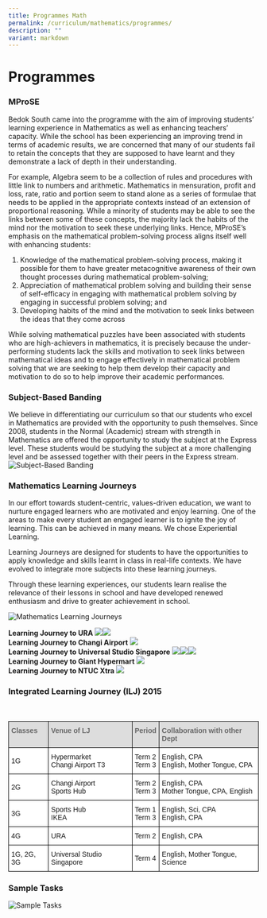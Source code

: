 ```yaml
---
title: Programmes Math
permalink: /curriculum/mathematics/programmes/
description: ""
variant: markdown
---
```

Programmes
==========

### MProSE

Bedok South came into the programme with the aim of improving students’ learning experience in Mathematics as well as enhancing teachers’ capacity. While the school has been experiencing an improving trend in terms of academic results, we are concerned that many of our students fail to retain the concepts that they are supposed to have learnt and they demonstrate a lack of depth in their understanding.

For example, Algebra seem to be a collection of rules and procedures with little link to numbers and arithmetic. Mathematics in mensuration, profit and loss, rate, ratio and portion seem to stand alone as a series of formulae that needs to be applied in the appropriate contexts instead of an extension of proportional reasoning. While a minority of students may be able to see the links between some of these concepts, the majority lack the habits of the mind nor the motivation to seek these underlying links. Hence, MProSE’s emphasis on the mathematical problem-solving process aligns itself well with enhancing students:&nbsp;

1.   Knowledge of the mathematical problem-solving process, making it possible for them to have greater metacognitive awareness of their own thought processes during mathematical problem-solving;
2.   Appreciation of mathematical problem solving and building their sense of self-efficacy in engaging with mathematical problem solving by engaging in successful problem solving; and
3.   Developing habits of the mind and the motivation to seek links between the ideas that they come across


While solving mathematical puzzles have been associated with students who are high-achievers in mathematics, it is precisely because the under-performing students lack the skills and motivation to seek links between mathematical ideas and to engage effectively in mathematical problem solving that we are seeking to help them develop their capacity and motivation to do so to help improve their academic performances.&nbsp;


### Subject-Based Banding

We believe in differentiating our curriculum so that our students who excel in Mathematics are provided with the opportunity to push themselves. Since 2008, students in the Normal (Academic) stream with strength in Mathematics are offered the opportunity to study the subject at the Express level. These students would be studying the subject at a more challenging level and be assessed together with their peers in the Express stream.
![Subject-Based Banding](/images/Curriculum/Mathematics/Subject-Based%20Banding.png)

### Mathematics Learning Journeys

In our effort towards student-centric, values-driven education, we want to nurture engaged learners who are motivated and enjoy learning. One of the areas to make every student an engaged learner is to ignite the joy of learning. This can be achieved in many means. We chose Experiential Learning.

Learning Journeys are designed for students to have the opportunities to apply knowledge and skills learnt in class in real-life contexts. We have evolved to integrate more subjects into these learning journeys.
  
Through these learning experiences, our students learn realise the relevance of their lessons in school and have developed renewed enthusiasm and drive to greater achievement in school.

![Mathematics Learning Journeys](/images/Curriculum/Mathematics/LJ%20Process%20Framework2.jpg)

**Learning Journey to URA**
![](/images/Curriculum/Mathematics/LJ_to_URA_1.jpeg)![](/images/Curriculum/Mathematics/LJ_to_URA_2.jpeg)
<br>**Learning Journey to Changi Airport**
![](/images/Curriculum/Mathematics/lj%20to%20changi%20airport.jpg)
<br>**Learning Journey to Universal Studio Singapore**
![](/images/Curriculum/Mathematics/students%20in%20action.jpg)![](/images/Curriculum/Mathematics/lj%20to%20uss.jpg)![](/images/Curriculum/Mathematics/symmetrical%20or%20not%20symmetrical.jpg)
<br>**Learning Journey to Giant Hypermart**
![](/images/Curriculum/Mathematics/lj%20to%20giant.jpg)
<br>**Learning Journey to NTUC Xtra**
![](/images/Curriculum/Mathematics/learning%20journey%20to%20ntuc%20xtra.png)

### Integrated Learning Journey (ILJ) 2015

<br>

<style type="text/css">
.tg  {border-collapse:collapse;border-spacing:0;}
.tg td{border-color:black;border-style:solid;border-width:1px;font-family:Arial, sans-serif;font-size:14px;
  overflow:hidden;padding:10px 5px;word-break:normal;}
.tg th{border-color:black;border-style:solid;border-width:1px;font-family:Arial, sans-serif;font-size:14px;
  font-weight:normal;overflow:hidden;padding:10px 5px;word-break:normal;}
.tg .tg-e14l{background-color:#DDD;color:#666;font-weight:bold;text-align:left;vertical-align:top}
.tg .tg-zr06{background-color:#FFF;text-align:left;vertical-align:middle}
.tg .tg-ktyi{background-color:#FFF;text-align:left;vertical-align:top}
</style>
<table class="tg">
<thead>
  <tr>
    <th class="tg-e14l">Classes</th>
    <th class="tg-e14l">Venue of LJ</th>
    <th class="tg-e14l">Period</th>
    <th class="tg-e14l">Collaboration with other Dept</th>
  </tr>
</thead>
<tbody>
  <tr>
    <td class="tg-zr06">1G</td>
    <td class="tg-ktyi"><span style="background-color:transparent">Hypermarket</span><br><span style="background-color:transparent">Changi Airport T3 </span></td>
    <td class="tg-ktyi"><span style="background-color:transparent">Term 2</span><br><span style="background-color:transparent">Term 3</span></td>
    <td class="tg-ktyi"><span style="background-color:transparent">English, CPA </span><br><span style="background-color:transparent">English, Mother Tongue, CPA </span></td>
  </tr>
  <tr>
    <td class="tg-zr06">2G</td>
    <td class="tg-ktyi"><span style="background-color:transparent">Changi Airport</span><br><span style="background-color:transparent">Sports Hub </span></td>
    <td class="tg-ktyi"><span style="background-color:transparent">Term 2</span><br><span style="background-color:transparent">Term 3</span></td>
    <td class="tg-ktyi"><span style="background-color:transparent">English, CPA </span><br><span style="background-color:transparent">Mother Tongue, CPA, English </span></td>
  </tr>
  <tr>
    <td class="tg-zr06">3G</td>
    <td class="tg-ktyi"><span style="background-color:transparent">Sports Hub</span><br><span style="background-color:transparent">IKEA </span></td>
    <td class="tg-ktyi"><span style="background-color:transparent">Term 1</span><br><span style="background-color:transparent">Term 3</span></td>
    <td class="tg-ktyi"><span style="background-color:transparent">English, Sci, CPA </span><br><span style="background-color:transparent">English, CPA </span></td>
  </tr>
  <tr>
    <td class="tg-zr06">4G</td>
    <td class="tg-zr06">URA</td>
    <td class="tg-zr06">Term 2</td>
    <td class="tg-zr06">English, CPA</td>
  </tr>
  <tr>
    <td class="tg-zr06">1G, 2G, 3G</td>
    <td class="tg-zr06">Universal Studio Singapore</td>
    <td class="tg-zr06">Term 4</td>
    <td class="tg-zr06">English, Mother Tongue, Science</td>
  </tr>
</tbody>
</table>

### Sample Tasks
![Sample Tasks](/images/Curriculum/Mathematics/sample%20tasks.jpg)
